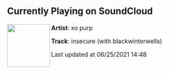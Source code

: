 ## Currently Playing on SoundCloud

[<img align="left" width="100" src="https://i1.sndcdn.com/artworks-Mpvj2WzpKdJmpcSI-RCVtDg-t500x500.jpg">](https://soundcloud.com/xopurp/insecure)

**Artist**: xo purp 

**Track**: insecure (with blackwinterwells)

Last updated at 06/25/2021 14:48
